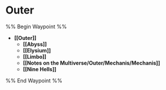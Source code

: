# Outer
%% Begin Waypoint %%
- **[[Outer]]**
	- **[[Abyss]]**
	- **[[Elysium]]**
	- **[[Limbo]]**
	- **[[Notes on the Multiverse/Outer/Mechanis/Mechanis]]**
	- **[[Nine Hells]]**

%% End Waypoint %%
